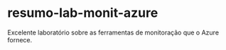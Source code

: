 # resumo-lab-monit-azure

Excelente laboratório sobre as ferramentas de monitoração que o Azure fornece.
